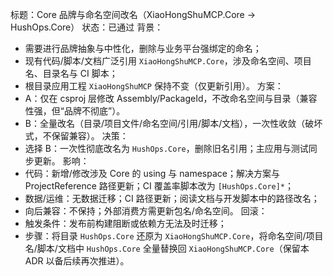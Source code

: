 标题：Core 品牌与命名空间改名（XiaoHongShuMCP.Core → HushOps.Core）
状态：已通过
背景：
- 需要进行品牌抽象与中性化，删除与业务平台强绑定的命名；
- 现有代码/脚本/文档广泛引用 `XiaoHongShuMCP.Core`，涉及命名空间、项目名、目录名与 CI 脚本；
- 根目录应用工程 `XiaoHongShuMCP` 保持不变（仅更新引用）。
方案：
- A：仅在 csproj 层修改 Assembly/PackageId，不改命名空间与目录（兼容性强，但“品牌不彻底”）。
- B：全量改名（目录/项目文件/命名空间/引用/脚本/文档），一次性收敛（破坏式，不保留兼容）。
决策：
- 选择 B：一次性彻底改名为 `HushOps.Core`，删除旧名引用；主应用与测试同步更新。
影响：
- 代码：新增/修改涉及 Core 的 using 与 namespace；解决方案与 ProjectReference 路径更新；CI 覆盖率脚本改为 `[HushOps.Core]*`；
- 数据/运维：无数据迁移；CI 路径更新；阅读文档与开发脚本中的路径改名；
- 向后兼容：不保持；外部消费方需更新包名/命名空间。
回滚：
- 触发条件：发布前构建阻断或依赖方无法及时迁移；
- 步骤：将目录 `HushOps.Core` 还原为 `XiaoHongShuMCP.Core`，将命名空间/项目名/脚本/文档中 `HushOps.Core` 全量替换回 `XiaoHongShuMCP.Core`（保留本 ADR 以备后续再次推进）。

